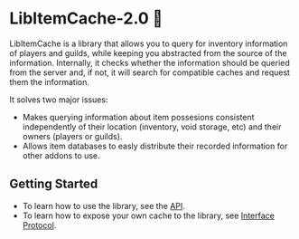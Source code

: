# LibItemCache-2.0 :floppy_disk:
LibItemCache is a library that allows you to query for inventory information of players and guilds, while keeping you abstracted from the source of the information. Internally, it checks whether the information should be queried from the server and, if not, it will search for compatible caches and request them the information.

It solves two major issues:
* Makes querying information about item possesions consistent independently of their location (inventory, void storage, etc) and their owners (players or guilds).
* Allows item databases to easly distribute their recorded information for other addons to use.


## Getting Started
* To learn how to use the library, see the [API](https://github.com/Jaliborc/LibItemCache-2.0/wiki/API).
* To learn how to expose your own cache to the library, see [Interface Protocol](https://github.com/Jaliborc/LibItemCache-2.0/wiki/Interface-Protocol).
